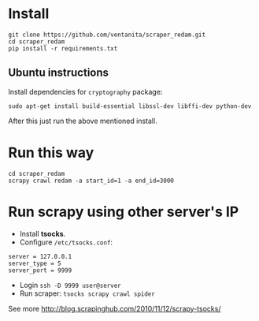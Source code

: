 # Install
```shell
git clone https://github.com/ventanita/scraper_redam.git
cd scraper_redam
pip install -r requirements.txt
```

## Ubuntu instructions
Install dependencies for `cryptography` package:

```shell
sudo apt-get install build-essential libssl-dev libffi-dev python-dev
```
After this just run the above mentioned install.

# Run this way
```shell
cd scraper_redam
scrapy crawl redam -a start_id=1 -a end_id=3000
```

# Run scrapy using other server's IP
* Install **tsocks**.
* Configure ``/etc/tsocks.conf``:
```shell
server = 127.0.0.1
server_type = 5
server_port = 9999
```
* Login ``ssh -D 9999 user@server``
* Run scraper: ``tsocks scrapy crawl spider``

See more <http://blog.scrapinghub.com/2010/11/12/scrapy-tsocks/>
